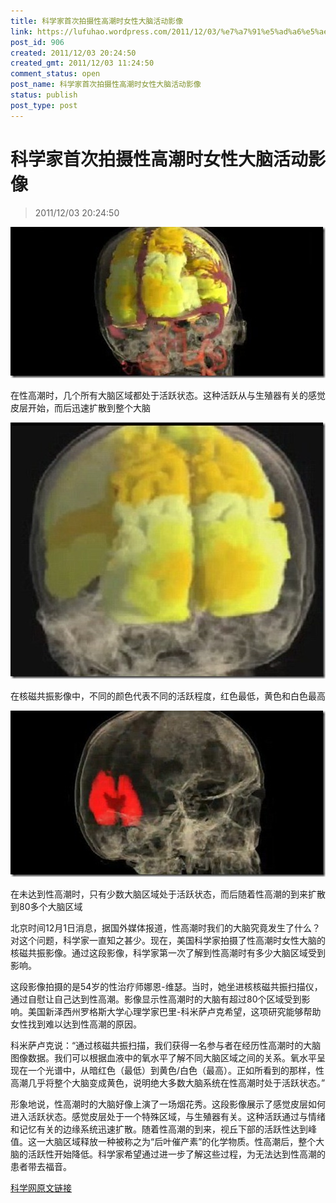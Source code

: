 ```yaml
---
title: 科学家首次拍摄性高潮时女性大脑活动影像
link: https://lufuhao.wordpress.com/2011/12/03/%e7%a7%91%e5%ad%a6%e5%ae%b6%e9%a6%96%e6%ac%a1%e6%8b%8d%e6%91%84%e6%80%a7%e9%ab%98%e6%bd%ae%e6%97%b6%e5%a5%b3%e6%80%a7%e5%a4%a7%e8%84%91%e6%b4%bb%e5%8a%a8%e5%bd%b1%e5%83%8f/
post_id: 906
created: 2011/12/03 20:24:50
created_gmt: 2011/12/03 11:24:50
comment_status: open
post_name: 科学家首次拍摄性高潮时女性大脑活动影像
status: publish
post_type: post
---
```


# 科学家首次拍摄性高潮时女性大脑活动影像

> 2011/12/03 20:24:50

 

![20111203-202450-0001](/assets/images/20111203-202450-0001.jpg)

在性高潮时，几个所有大脑区域都处于活跃状态。这种活跃从与生殖器有关的感觉皮层开始，而后迅速扩散到整个大脑

![20111203-202450-0002](/assets/images/20111203-202450-0002.jpg)

在核磁共振影像中，不同的颜色代表不同的活跃程度，红色最低，黄色和白色最高

![20111203-202450-0003](/assets/images/20111203-202450-0003.jpg)

在未达到性高潮时，只有少数大脑区域处于活跃状态，而后随着性高潮的到来扩散到80多个大脑区域 

北京时间12月1日消息，据国外媒体报道，性高潮时我们的大脑究竟发生了什么？对这个问题，科学家一直知之甚少。现在，美国科学家拍摄了性高潮时女性大脑的核磁共振影像。通过这段影像，科学家第一次了解到性高潮时有多少大脑区域受到影响。 

这段影像拍摄的是54岁的性治疗师娜恩-维瑟。当时，她坐进核核磁共振扫描仪，通过自慰让自己达到性高潮。影像显示性高潮时的大脑有超过80个区域受到影响。美国新泽西州罗格斯大学心理学家巴里-科米萨卢克希望，这项研究能够帮助女性找到难以达到性高潮的原因。 

科米萨卢克说：“通过核磁共振扫描，我们获得一名参与者在经历性高潮时的大脑图像数据。我们可以根据血液中的氧水平了解不同大脑区域之间的关系。氧水平呈现在一个光谱中，从暗红色（最低）到黄色/白色（最高）。正如所看到的那样，性高潮几乎将整个大脑变成黄色，说明绝大多数大脑系统在性高潮时处于活跃状态。” 

形象地说，性高潮时的大脑好像上演了一场烟花秀。这段影像展示了感觉皮层如何进入活跃状态。感觉皮层处于一个特殊区域，与生殖器有关。这种活跃通过与情绪和记忆有关的边缘系统迅速扩散。随着性高潮的到来，视丘下部的活跃性达到峰值。这一大脑区域释放一种被称之为“后叶催产素”的化学物质。性高潮后，整个大脑的活跃性开始降低。科学家希望通过进一步了解这些过程，为无法达到性高潮的患者带去福音。 

[科学网原文链接](http://news.sciencenet.cn/htmlnews/2011/12/256349.shtm)
